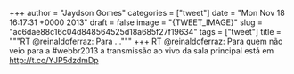 
+++
author = "Jaydson Gomes"
categories = ["tweet"]
date = "Mon Nov 18 16:17:31 +0000 2013"
draft = false
image = "{TWEET_IMAGE}"
slug = "ac6dae88c16c04d848564525d18a685f27f19634"
tags = ["tweet"]
title = """RT @reinaldoferraz: Para ..."""
+++
RT @reinaldoferraz: Para quem não veio para a #webbr2013 a transmissão ao vivo da sala principal está em http://t.co/YJP5dzdmDp
